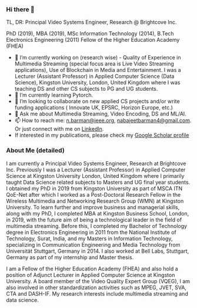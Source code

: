 ### Hi there 👋

TL, DR: Principal Video Systems Engineer, Research @ Brightcove Inc.

PhD (2019), MBA (2019), MSc Information Technology (2014), B.Tech Electronics Engineering (2011)
Fellow of the Higher Education Academy (FHEA)

- 🔭 I’m currently working on (research wise) - Quality of Experience in Multimedia Streaming (special focus area is Live Video Streaming applications), Use of Blockchain in Media and Entertainment. I was a Lecturer (Assistant Professor) in Applied Computer Science (Data Science), Kingston University, London, United Kingdom where I was teaching DS and other CS subjects to PG and UG students.
- 🌱 I’m currently learning Pytorch.
- 👯 I’m looking to collaborate on new applied CS projects and/or write funding applications ( Innovate UK, EPSRC, Horizon Europe, etc.)
- 💬 Ask me about Multimedia Streaming, Video Encoding, DS and ML/AI.
- 📫 How to reach me: n.barman@ieee.org, nabajeetbarman4@gmail.com. Or just connect with me on [LinkedIn](https://www.linkedin.com/in/nabajeetbarman/).
- If interested in my publications, please check my [Google Scholar profile](https://scholar.google.co.uk/citations?user=69Xj8bEAAAAJ&hl=en)

### About Me (detailed)
I am currently a Principal Video Systems Engineer, Research at Brightcove Inc. Previously I was a Lecturer (Assistant Professor) in Applied Computer Science at Kingston University London, United Kingdom where I primarily taught Data Science related subjects to Masters and UG final year students. I obtained my PhD in 2019 from Kingston University as part of MSCA ITN QoE-Net after which I worked as a Post-Doctoral Research Fellow in the Wireless Multimedia and Networking Research Group (WMN) at Kingston University. To learn further and improve business and managerial skills, along with my PhD, I completed MBA at Kingston Business School, London, in 2019, with the future aim of being a technological leader in the field of multimedia streaming. Before this, I completed my Bachelor of Technology degree in Electronics Engineering in 2011 from the National Institute of Technology, Surat, India, and my Masters in Information Technology, specializing in Communication Engineering and Media Technology from Universität Stuttgart, Germany in 2014. I also worked at Bell Labs, Stuttgart, Germany as part of my internship and Master thesis. 

I am a Fellow of the Higher Education Academy (FHEA) and also hold a position of Adjunct Lecturer in Applied Computer Science at Kingston University. A board member of the Video Quality Expert Group (VQEG), I am also involved in other standardization activities such as MPEG, JVET, SVA, CTA and DASH-IF. My research interests include multimedia streaming and data science.
